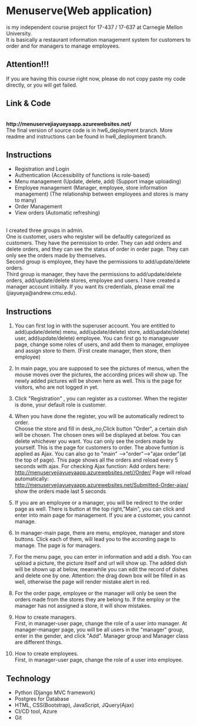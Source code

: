 # Menuserve(Web application) 
is my independent course project for 17-437 / 17-637 at Carnegie Mellon University. 
<br>
It is basically a restaurant information management system for customers to order and for managers to manage employees.
## Attention!!!
If you are having this course right now, please do not copy paste my code directly, or you will get failed.
<br>
## Link & Code

<BR>
  <b>http://menuservejiayueyaapp.azurewebsites.net/</b>
<br>
The final version of source code is in hw6_deployment branch. More readme and instructions can be found in hw6_deployment branch.
  <br>
  
## Instructions
  - Registration and Login
  - Authentication (Accessibility of functions is role-based)
  - Menu management (Update, delete, add) (Support image uploading)
  - Employee management (Manager, employee, store information management) (The relationship between employees and stores is many to many)
  - Order Management
  - View orders (Automatic refreshing)
  
  <br>
I created three groups in admin. 
<br>
One is customer, users who register will be defaultly categorized as customers. They have the permission to order. They can add orders and delete orders, and they can see the status of order in order page. They can only see the orders made by themselves. 
<br>
Second group is employee, they have the permissions to add/update/delete orders. 
<br>
Third group is manager, they have the permissions to add/update/delete orders, add/update/delete stores, employee and users.
I have created a manager account initially. If you want its credentials, please email me (jiayueya@andrew.cmu.edu).
 

## Instructions

1. You can first log in with the superuser account. You are entitled to add(update/delete) menu, add(update/delete) store, add(update/delete) user, add(update/delete) employee. You can first go to manageuser page, change some roles of users, and add them to manager, employee and assign store to them. (First create manager, then store, then employee)

2. In main page, you are supposed to see the pictures of menus, when the mouse moves over the pictures, the according prices will show up. The newly added pictures will be shown here as well. This is the page for visitors, who are not logged in yet.

3. Click "Registration" , you can register as a customer. When the register is done, your default role is customer.

4. When you have done the register, you will be automatically redirect to order.
<br>Choose the store and fill in desk_no,Click button "Order", a certain dish will be chosen. The chosen ones will be displayed at below. You can delete whichever you want. You can only see the orders made by yourself. This is the page for customers to order.
The above funtion is applied as Ajax. You can also go to "main" -->"order"-->"ajax order"(at the top of page). This page shows all the orders and reload every 5 seconds with ajax.
For checking Ajax function:
Add orders here: http://menuservejiayueyaapp.azurewebsites.net//Order/
Page will reload automatically: http://menuservejiayueyaapp.azurewebsites.net/Submitted-Order-ajax/   show the orders made last 5 seconds

5. If you are an employee or a manager, you will be redirect to the order page as well. There is button at the top right,"Main", you can click and enter into main page for management. If you are a customer, you cannot manage.

6. In manager-main page, there are menu, employee, manager and store buttons. Click each of them, will lead you to the according page to manage. The page is for managers.

7. For the menu page, you can enter in information and add a dish. You can upload a picture, the picture itself and url will show up. The added dish will be shown up at below, meanwhile you can edit the record of dishes and delete one by one. Attention: the drag down box will be filled in as well, otherwise the page will render mistake alert in red.

8. For the order page, employee or the manager will only be seen the orders made from the stores they are belong to. If the employ or the manager has not assigned a store, it will show mistakes.

8. How to create managers. 
<br>First, in manager-user page, change the role of a user into manager. At manager-manager page, you will be all users in the "manager" group, enter in the gender, and click "Add". 
Manager group and Manager class are different things.

9. How to create employees. 
<br>First, in manager-user page, change the role of a user into employee.

## Technology

- Python (Django MVC framework)
- Postgres for Database
- HTML, CSS(Bootstrap), JavaScript, JQuery(Ajax)
- CI/CD tool, Azure
- Git
